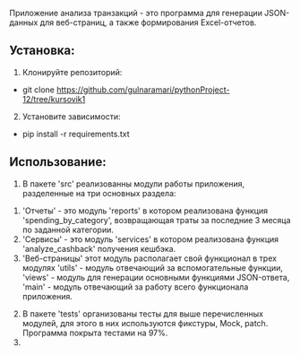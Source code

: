 Приложение анализа транзакций - это программа
для генерации JSON-данных для веб-страниц, а также формирования
Excel-отчетов.
## Установка:
1. Клонируйте репозиторий:
* git clone https://github.com/gulnaramari/pythonProject-12/tree/kursovik1
2. Установите зависимости:
* pip install -r requirements.txt
## Использование:
1) В пакете 'src' реализованны модули работы
   приложения, разделенные на три основных раздела:
1. 'Отчеты' - это модуль 'reports' в котором реализована функция
   'spending_by_category',  возвращающая траты за последние
   3 месяца по заданной категории.
2. 'Сервисы' - это модуль 'services' в котором реализована функция 'analyze_cashback'
   получения кешбэка.
3. 'Веб-страницы' этот модуль располагает свой функционал
   в трех модулях 'utils' - модуль отвечающий за вспомогательные функции,
   'views' - модуль для генерации основными функциями JSON-ответа, 'main' -
   модуль отвечающий за работу всего функционала приложения.
2) В пакете 'tests' организованы тесты для выше перечисленных модулей, для
   этого в них используются фикстуры, Mock, patch. Программа покрыта тестами 
на 97%.
3) 